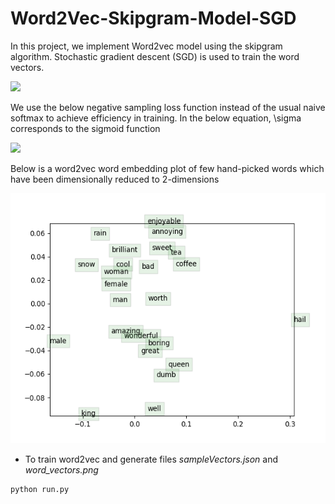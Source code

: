 # Word2Vec-Skipgram-Model-SGD
In this project, we implement Word2vec model using the skipgram algorithm. Stochastic gradient descent (SGD) is used to train the word vectors. 

<img height=400 src="./Images.skipgram.png"/>

We use the below negative sampling loss function instead of the usual naive softmax to achieve efficiency in training. In the below equation, \sigma corresponds to the sigmoid function 

<img height=50 src="./Images.negative_sampling.png"/>

Below is a word2vec word embedding plot of few hand-picked words which have been dimensionally reduced to 2-dimensions

<img height=400 src="word_vectors.png"/>


- To train word2vec and generate files *sampleVectors.json* and *word_vectors.png*
```
python run.py
```
